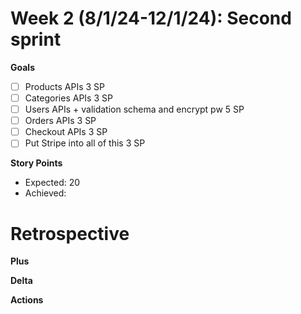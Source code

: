 # Week 2 (8/1/24-12/1/24): Second sprint

**Goals**

- [ ] Products APIs 3 SP
- [ ] Categories APIs 3 SP
- [ ] Users APIs + validation schema and encrypt pw 5 SP
- [ ] Orders APIs 3 SP
- [ ] Checkout APIs 3 SP
- [ ] Put Stripe into all of this 3 SP

**Story Points**

- Expected: 20
- Achieved:

# Retrospective

**Plus**

**Delta**

**Actions**
